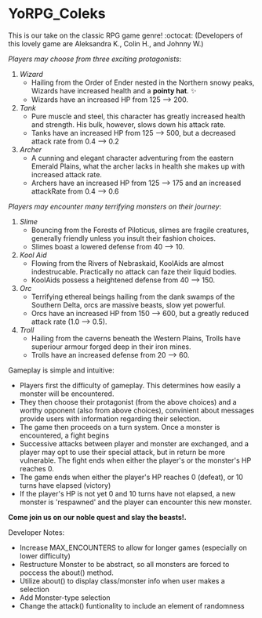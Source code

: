 # YoRPG_Coleks
This is our take on the classic RPG game genre! :octocat:
(Developers of this lovely game are Aleksandra K., Colin H., and Johnny W.)

*Players may choose from three exciting protagonists*:
1. *Wizard*
    * Hailing from the Order of Ender nested in the Northern snowy peaks, Wizards have increased health and a **pointy hat**. :sparkles:
    * Wizards have an increased HP from 125 --> 200.
2. *Tank*
    * Pure muscle and steel, this character has greatly increased health and strength. His bulk, however, slows down his attack rate.
    * Tanks have an increased HP from 125 --> 500, but a decreased attack rate from 0.4 --> 0.2
3. *Archer*
    * A cunning and elegant character adventuring from the eastern Emerald Plains, what the archer lacks in health she makes up with increased attack rate.
    * Archers have an increased HP from 125 --> 175 and an increased attackRate from 0.4 --> 0.6


*Players may encounter many terrifying monsters on their journey*:

1. *Slime*
   * Bouncing from the Forests of Piloticus, slimes are fragile creatures, generally friendly unless you insult their fashion choices.
   * Slimes boast a lowered defense from 40 --> 10.
2. *Kool Aid*
   * Flowing from the Rivers of Nebraskaid, KoolAids are almost indestrucable. Practically no attack can faze their liquid bodies. 
   * KoolAids possess a heightened defense from 40 --> 150.
3. *Orc*
   * Terrifying ethereal beings hailing from the dank swamps of the Southern Delta, orcs are massive beasts, slow yet powerful.
   * Orcs have an increased HP from 150 --> 600, but a greatly reduced attack rate (1.0 --> 0.5).
4. *Troll*
   * Hailing from the caverns beneath the Western Plains, Trolls have superiour armour forged deep in their iron mines. 
   * Trolls have an increased defense from 20 --> 60.




Gameplay is simple and intuitive:

* Players first the difficulty of gameplay. This determines how easily a monster will be encountered. 
* They then choose their protagonist (from the above choices) and a worthy opponent (also from above choices), convinient about messages provide users with information regarding their selection. 
* The game then proceeds on a turn system. Once a monster is encountered, a fight begins 
* Successive attacks between player and monster are exchanged, and a player may opt to use their special attack, but in return be more vulnerable. The fight ends when either the player's or the monster's HP reaches 0.
* The game ends when either the player's HP reaches 0 (defeat), or 10 turns have elapsed (victory)
* If the player's HP is not yet 0 and 10 turns have not elapsed, a new monster is 'respawned' and the player can encounter this new monster.

**Come join us on our noble quest and slay the beasts!.**


Developer Notes:

* Increase MAX_ENCOUNTERS to allow for longer games (especially on lower difficulty)
* Restructure Monster to be abstract, so all monsters are forced to poccess the about() method.
* Utilize about() to display class/monster info when user makes a selection
* Add Monster-type selection
* Change the attack() funtionality to include an element of randomness
